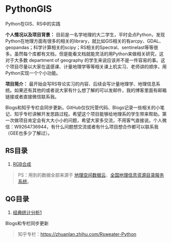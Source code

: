 # PythonGIS

Python在GIS、RS中的实践

**个人情况以及项目背景：**
目前是一名学地理的大二学生，平时会点Python，发现Python在地理方面有很多的相关的library，就比如GIS相关的有arcpy、GDAL、geopandas；科学计算相关的scipy；RS相关的Spectral、sentinelast等等很多。虽然每个库都有文档，但是能看文档就能灵活的用Python来做相关研究，这对于大多数 department of geography 的学生来说应该并不是一件容易的事。这个项目尽量以大家在遥感课、计量地理学等等相关课上机实习、老师讲的顺序，用Python实现一个个小功能。

**项目简介：**
最开始会写RS导论实习的内容、后续会写计量地理学、地理信息系统。如果还有其他的或者说大家有什么想了解的可以发邮件，我的博客里面有邮箱链接或者直接微信联系我。

Blogs和知乎专栏会同步更新。GitHub仅仅托管代码、Blogs记录一些相关的小笔记、知乎专栏讲解开发思路过程。希望这个项目能够给地理系的学生带来帮助。第一次做项目肯定会有大大小小的问题，希望大家多交流，不用客气直接说。个人微信：W9264736944，有什么问题想交流或者有什么项目想合作都可以联系我（GEE也多少了解过）。

## RS目录

1. [RGB合成](https://github.com/Rsweater/PythonGIS/tree/master/RS/01_RGB%E5%90%88%E6%88%90)

> PS：用到的数据全部来源于 [地理空间数据云](http://www.gscloud.cn/)、[全国地理信息资源目录服务系统](http://www.webmap.cn/main.do?method=index)。  

## QG目录

1. [经典统计分析1](https://github.com/Rsweater/PythonGIS/tree/master/QG/QG%E5%AE%9E%E9%AA%8C2%E2%80%94%E2%80%94Python%E5%AE%9E%E7%8E%B0%E7%BB%8F%E5%85%B8%E7%BB%9F%E8%AE%A1%E5%88%86%E6%9E%901)

Blogs和专栏同步更新
> 知乎专栏：<https://zhuanlan.zhihu.com/Rsweater-Python>
